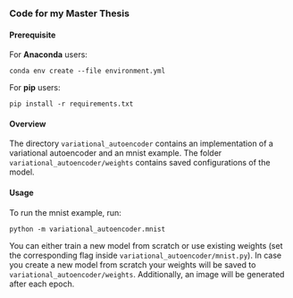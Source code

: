 ### Code for my Master Thesis

#### Prerequisite

For **Anaconda** users:
    
    conda env create --file environment.yml
    
For **pip** users:
    
    pip install -r requirements.txt

#### Overview
The directory `variational_autoencoder` contains an implementation of a variational autoencoder and an mnist example.
The folder `variational_autoencoder/weights` contains saved configurations of the model.


#### Usage
To run the mnist example, run:

    python -m variational_autoencoder.mnist

You can either train a new model from scratch or use existing weights (set the corresponding flag inside `variational_autoencoder/mnist.py`).
In case you create a new model from scratch your weights will be saved to `variational_autoencoder/weights`. Additionally,
an image will be generated after each epoch.